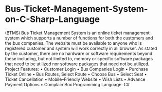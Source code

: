 # Bus-Ticket-Management-System-on-C-Sharp-Language
(BTMS) Bus Ticket Management System is an online ticket management system which supports a number of functions for both the customers and the bus companies. The website must be available to anyone who is registered customer and system will work correctly in all browser. As stated by the customer, there are no hardware or software requirements beyond these including, but not limited to, memory or specific software packages that need to be utilized nor software packages that need not be utilized. Project Features: • Customer Login • Bus Companies Login • Purchase Ticket Online • Bus Routes, Select Route • Choose Bus • Select Seat • Ticket Cancellation • Mobile–Friendly Website • Wish Lists • Advance Payment Options • Complain Box Programming Language: C#
